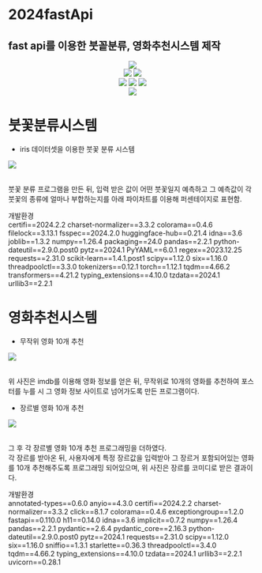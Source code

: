 # 2024fastApi


## fast api를 이용한 붓꽅분류, 영화추천시스템 제작


<div align=center> 
  <img src="https://img.shields.io/badge/python-3776AB?style=for-the-badge&logo=python&logoColor=white"> 
  <br>
    <img src=https://img.shields.io/badge/FastAPI-005571?style=for-the-badge&logo=fastapi>
  <img src=https://img.shields.io/badge/fastify-%23000000.svg?style=for-the-badge&logo=fastify&logoColor=white>

  <br>
  
  <img src="https://img.shields.io/badge/html5-E34F26?style=for-the-badge&logo=html5&logoColor=white"> 
  <img src="https://img.shields.io/badge/css-1572B6?style=for-the-badge&logo=css3&logoColor=white"> 
  <img src="https://img.shields.io/badge/javascript-F7DF1E?style=for-the-badge&logo=javascript&logoColor=black"> 


  <br>

<img src="https://img.shields.io/badge/github-181717?style=for-the-badge&logo=github&logoColor=white">
</div>

# 붓꽃분류시스템

- iris 데이터셋을 이용한 붓꽃 분류 시스템

<div><image src="image/과제1.png"></div><br/>

붓꽃 분류 프로그램을 만든 뒤, 입력 받은 값이 어떤 붓꽃일지 예측하고 그 예측값이 각 붓꽃의 종류에 얼마나 부합하는지를 아래 파이차트를 이용해 퍼센테이지로 표현함.


개발환경
<br/>
certifi==2024.2.2
charset-normalizer==3.3.2
colorama==0.4.6
filelock==3.13.1
fsspec==2024.2.0
huggingface-hub==0.21.4
idna==3.6
joblib==1.3.2
numpy==1.26.4
packaging==24.0
pandas==2.2.1
python-dateutil==2.9.0.post0
pytz==2024.1
PyYAML==6.0.1
regex==2023.12.25
requests==2.31.0
scikit-learn==1.4.1.post1
scipy==1.12.0
six==1.16.0
threadpoolctl==3.3.0
tokenizers==0.12.1
torch==1.12.1
tqdm==4.66.2
transformers==4.21.2
typing_extensions==4.10.0
tzdata==2024.1
urllib3==2.2.1

# 영화추천시스템

- 무작위 영화 10개 추천
  
<div><image src="image/poster.png"></div><br/>

위 사진은 imdb를 이용해 영화 정보를 얻은 뒤, 무작위로 10개의 영화를 추천하여 포스터를 누를 시 그 영화 정보 사이트로 넘어가도록 만든 프로그램이다.

- 장르별 영화 10개 추천

<div><image src="image/comdey.png"></div><br/>

그 후 각 장르별 영화 10개 추천 프로그래밍을 더하였다.<br/>
각 장르를 받아온 뒤, 사용자에게 특정 장르값을 입력받아 그 장르거 포함되어있는 영화를 10개 추천해주도록 프로그래밍 되어있으며, 위 사진은 장르를 코미디로 받은 결과이다.


개발환경
<br>
annotated-types==0.6.0
anyio==4.3.0
certifi==2024.2.2
charset-normalizer==3.3.2
click==8.1.7
colorama==0.4.6
exceptiongroup==1.2.0
fastapi==0.110.0
h11==0.14.0
idna==3.6
implicit==0.7.2
numpy==1.26.4
pandas==2.2.1
pydantic==2.6.4
pydantic_core==2.16.3
python-dateutil==2.9.0.post0
pytz==2024.1
requests==2.31.0
scipy==1.12.0
six==1.16.0
sniffio==1.3.1
starlette==0.36.3
threadpoolctl==3.4.0
tqdm==4.66.2
typing_extensions==4.10.0
tzdata==2024.1
urllib3==2.2.1
uvicorn==0.28.1

